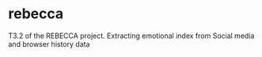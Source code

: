 # rebecca
T3.2 of the REBECCA project. Extracting emotional index from Social media and browser history data

